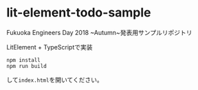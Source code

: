 # lit-element-todo-sample

Fukuoka Engineers Day 2018 ~Autumn~発表用サンプルリポジトリ

LitElement + TypeScriptで実装

```
npm install
npm run build
```

して`index.html`を開いてください。
